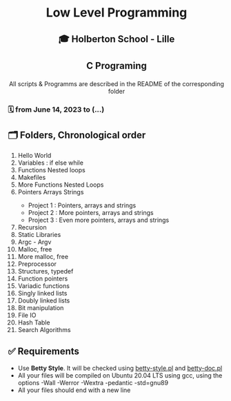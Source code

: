 # <p align="center">Low Level Programming</p>

## <p align="center">🎓 Holberton School - Lille</p>
## <p align="center">C Programing </p>
<p align="center">All scripts & Programms are described in the README of the corresponding folder</p>

### <p>🗓️ from June 14, 2023 to (...)</p>
<h2>🗂️ Folders, Chronological order</h2>
<ol>
<li>Hello World</li>
<li>Variables : if else while</li>
<li>Functions Nested loops</li>
<li>Makefiles</li>
<li>More Functions Nested Loops</li>
<li>Pointers Arrays Strings</li>
<ul>
<li>Project 1 : Pointers, arrays and strings</li>
<li>Project 2 : More pointers, arrays and strings</li>
<li>Project 3 : Even more pointers, arrays and strings</li>
</ul>
<li>Recursion</li>
<li>Static Libraries</li>
<li>Argc - Argv</li>
<li>Malloc, free</li>
<li>More malloc, free</li>
<li>Preprocessor</li>
<li>Structures, typedef</li>
<li>Function pointers</li>
<li>Variadic functions</li>
<li>Singly linked lists</li>
<li>Doubly linked lists</li>
<li>Bit manipulation</li>
<li>File IO</li>
<li>Hash Table</li>
<li>Search Algorithms</li>
</ol>
<h2>✅ Requirements</h2>
<ul>
<li>Use <strong>Betty Style</strong>. It will be checked using <a href="https://github.com/hs-hq/Betty/blob/main/betty-style.pl">betty-style.pl</a> and <a href="https://github.com/hs-hq/Betty/blob/main/betty-doc.pl">betty-doc.pl</a> </li>
<li>All your files will be compiled on Ubuntu 20.04 LTS using gcc, using the options -Wall -Werror -Wextra -pedantic -std=gnu89</li>
<li>All your files should end with a new line</li>
</ul>
